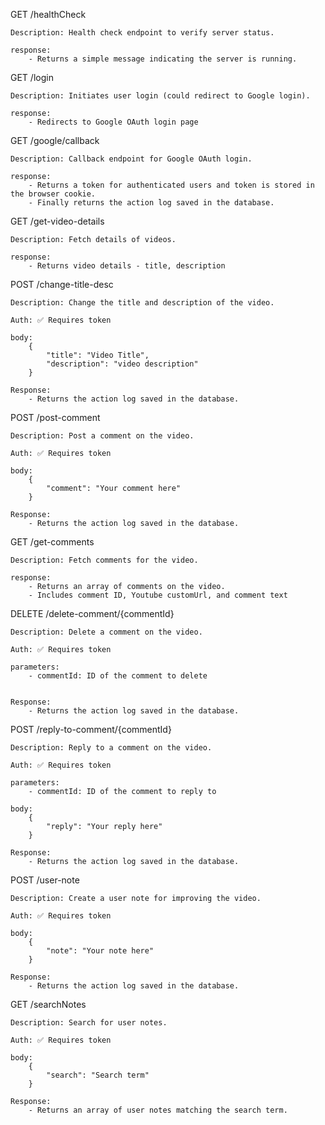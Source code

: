 GET /healthCheck
    
    Description: Health check endpoint to verify server status.

    response:
        - Returns a simple message indicating the server is running.

GET /login

    Description: Initiates user login (could redirect to Google login).

    response:
        - Redirects to Google OAuth login page


GET /google/callback

    Description: Callback endpoint for Google OAuth login.

    response:
        - Returns a token for authenticated users and token is stored in the browser cookie.
        - Finally returns the action log saved in the database.


GET /get-video-details

    Description: Fetch details of videos.

    response:
        - Returns video details - title, description

POST /change-title-desc

    Description: Change the title and description of the video.

    Auth: ✅ Requires token

    body:
        {
            "title": "Video Title",
            "description": "video description"
        }
    
    Response:
        - Returns the action log saved in the database.

POST /post-comment

    Description: Post a comment on the video.

    Auth: ✅ Requires token

    body:
        {
            "comment": "Your comment here"
        }
    
    Response:
        - Returns the action log saved in the database.
GET /get-comments

    Description: Fetch comments for the video.

    response:
        - Returns an array of comments on the video.
        - Includes comment ID, Youtube customUrl, and comment text

DELETE /delete-comment/{commentId}

    Description: Delete a comment on the video.

    Auth: ✅ Requires token

    parameters:
        - commentId: ID of the comment to delete

    
    Response:
        - Returns the action log saved in the database.


POST /reply-to-comment/{commentId}

    Description: Reply to a comment on the video.

    Auth: ✅ Requires token

    parameters:
        - commentId: ID of the comment to reply to

    body:
        {
            "reply": "Your reply here"
        }

    Response:
        - Returns the action log saved in the database.

POST /user-note

    Description: Create a user note for improving the video.

    Auth: ✅ Requires token

    body:
        {
            "note": "Your note here"
        }
    
    Response:
        - Returns the action log saved in the database.

GET /searchNotes

    Description: Search for user notes.         

    Auth: ✅ Requires token

    body:
        {
            "search": "Search term"
        }
    
    Response:
        - Returns an array of user notes matching the search term.


